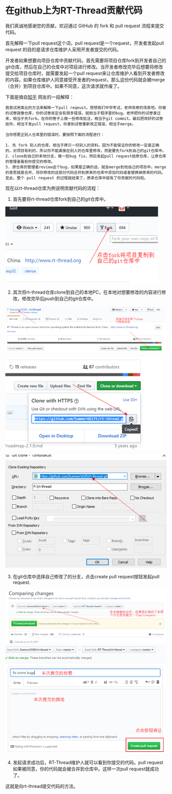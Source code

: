 # 在github上为RT-Thread贡献代码

我们真诚地感谢您的贡献，欢迎通过 GitHub 的 fork 和 pull request 流程来提交代码。

首先解释一下pull request这个词，pull request是一个request，开发者发起pull request 的目的是请求仓库维护人采用开发者提交的代码。

开发者如果想要向项目仓库中贡献代码，首先需要将项目仓库fork到开发者自己的git仓库，然后在自己的仓库中对项目进行修改。当开发者修改完毕后想要将修改提交给项目仓库时，就需要发起一个pull request来让仓库维护人看到开发者修改的内容。如果仓库维护人同意接受开发者的request，那么这份代码就会被merge（合并）到项目仓库中。如果不同意，这次请求就作废了。

下面是摘自[知乎](https://www.zhihu.com/question/21682976) 网友的一段解释：

    我尝试用类比的方法来解释一下pull reqeust。想想我们中学考试，老师改卷的场景吧。你做的试卷就像仓库，你的试卷肯定会有很多错误，就相当于程序里的bug。老师把你的试卷拿过来，相当于先fork。在你的卷子上做一些修改批注，相当于git commit。最后把改好的试卷给你，相当于发pull request，你拿到试卷重新改正错误，相当于merge。

    当你想更正别人仓库里的错误时，要按照下面的流程进行：

    1. 先 fork 别人的仓库，相当于拷贝一份别人的资料。因为不能保证你的修改一定是正确的，对项目有利的，所以你不能直接在别人的仓库里修改，而是要先fork到自己的git仓库中。
    2. clone到自己的本地分支，做一些bug fix，然后发起pull request给原仓库，让原仓库的管理者看到你提交的修改。 
    3. 原仓库的管理者review这个bug，如果是正确的话，就会merge到他自己的项目中。merge的意思就是合并，将你修改的这部分代码合并到原来的仓库中添加代码或者替换掉原来的代码。至此，整个 pull request 的过程就结束了，原来仓库中就有了你贡献的代码啦。

现在以rt-thread仓库为例说明贡献代码的流程：

1. 首先要将rt-thread仓库fork到自己的git仓库中。

![avatar](../../figures/fork.png)

2. 其次将rt-thread仓库clone到自己的本地PC，在本地对想要修改的内容进行修改，修改完毕后push到自己的git仓库中。

![image](../../figures/cloneformgit.png)

![image](../../figures/cloneformgit2.png)

![image](../../figures/cloneformgit3.png)

3. 在git仓库中选择自己修改了的分支，点击create pull request按钮发起pull request.

![image](../../figures/pullrequest.png)
![image](../../figures/create_pull_request.png)


4. 发起请求成功后，RT-Thread维护人就可以看到你提交的代码。pull request如果被同意，你的代码就会被合并到仓库中。这样一次pull request就成功了。

这就是向rt-thread提交代码的方法。
